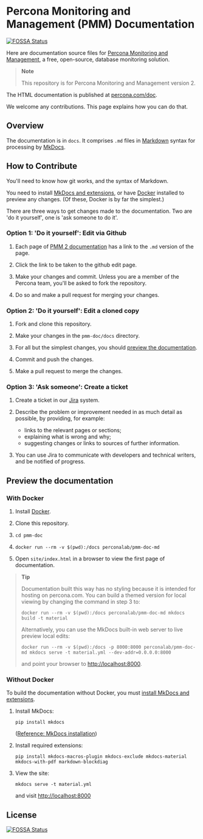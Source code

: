# Percona Monitoring and Management (PMM) Documentation
[![FOSSA Status](https://app.fossa.com/api/projects/git%2Bgithub.com%2Fpercona%2Fpmm-doc.svg?type=shield)](https://app.fossa.com/projects/git%2Bgithub.com%2Fpercona%2Fpmm-doc?ref=badge_shield)

Here are documentation source files for [Percona Monitoring and Management](https://www.percona.com/software/database-tools/percona-monitoring-and-management), a free, open-source, database monitoring solution.

> **Note**
>
> This repository is for Percona Monitoring and Management version 2.

The HTML documentation is published at [percona.com/doc](https://www.percona.com/doc/percona-monitoring-and-management/2.x/index.html).

We welcome any contributions. This page explains how you can do that.

## Overview

The documentation is in `docs`. It comprises `.md` files in [Markdown](https://daringfireball.net/projects/markdown/) syntax for processing by [MkDocs](https://www.mkdocs.org/).

## How to Contribute

You'll need to know how git works, and the syntax of Markdown.

You need to install [MkDocs and extensions](#install-mkdocs-and-extensions), or have [Docker](https://docs.docker.com/get-docker/) installed to preview any changes. (Of these, Docker is by far the simplest.)

There are three ways to get changes made to the documentation. Two are 'do it yourself', one is 'ask someone to do it'.

### Option 1: 'Do it yourself': Edit via Github

1. Each page of [PMM 2 documentation](https://www.percona.com/doc/percona-monitoring-and-management/2.x/index.html) has a link to the `.md` version of the page.

2. Click the link to be taken to the github edit page.

3. Make your changes and commit. Unless you are a member of the Percona team, you'll be asked to fork the repository.

4. Do so and make a pull request for merging your changes.

### Option 2: 'Do it yourself': Edit a cloned copy

1. Fork and clone this repository.

2. Make your changes in the `pmm-doc/docs` directory.

3. For all but the simplest changes, you should [preview the documentation](#preview-the-documentation).

4. Commit and push the changes.

5. Make a pull request to merge the changes.

### Option 3: 'Ask someone': Create a ticket

1. Create a ticket in our [Jira](https://jira.percona.com/projects/PMM/issues) system.

2. Describe the problem or improvement needed in as much detail as possible, by providing, for example:
   - links to the relevant pages or sections;
   - explaining what is wrong and why;
   - suggesting changes or links to sources of further information.

3. You can use Jira to communicate with developers and technical writers, and be notified of progress.

## Preview the documentation
### With Docker

1. Install [Docker](https://docs.docker.com/get-docker/).

2. Clone this repository.

3. `cd pmm-doc`

4. `docker run --rm -v $(pwd):/docs perconalab/pmm-doc-md`

5. Open `site/index.html` in a browser to view the first page of documentation.

> **Tip**
>
> Documentation built this way has no styling because it is intended for hosting on percona.com.
> You can build a themed version for local viewing by changing the command in step 3 to:
>
> `docker run --rm -v $(pwd):/docs perconalab/pmm-doc-md mkdocs build -t material`
>
> Alternatively, you can use the MkDocs built-in web server to live preview local edits:
>
> `docker run --rm -v $(pwd):/docs -p 8000:8000 perconalab/pmm-doc-md mkdocs serve -t material.yml --dev-addr=0.0.0.0:8000`
>
> and point your browser to [http://localhost:8000](http://localhost:8000).

### Without Docker

To build the documentation without Docker, you must [install MkDocs and extensions](#install-mkdocs-and-extensions).

1. Install MkDocs:

   `pip install mkdocs`

    ([Reference: MkDocs installation](https://www.mkdocs.org/#installing-mkdocs))

2. Install required extensions:

    `pip install mkdocs-macros-plugin mkdocs-exclude mkdocs-material mkdocs-with-pdf markdown-blockdiag`

3. View the site:

   `mkdocs serve -t material.yml`

   and visit <http://localhost:8000>


## License
[![FOSSA Status](https://app.fossa.com/api/projects/git%2Bgithub.com%2Fpercona%2Fpmm-doc.svg?type=large)](https://app.fossa.com/projects/git%2Bgithub.com%2Fpercona%2Fpmm-doc?ref=badge_large)
